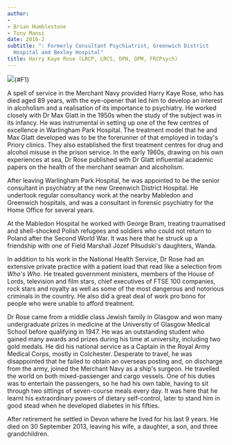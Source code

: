 ```yaml
---
author:
- 
- Brian Humblestone
- Tony Mansi
date: 2016-2
subtitle: ": Formerly Consultant Psychiatrist, Greenwich District
  Hospital and Bexley Hospital"
title: Harry Kaye Rose (LRCP, LRCS, DPH, DPM, FRCPsych)
---
```


![](51f1){#F1}

A spell of service in the Merchant Navy provided Harry Kaye Rose, who
has died aged 89 years, with the eye-opener that led him to develop an
interest in alcoholism and a realisation of its importance to
psychiatry. He worked closely with Dr Max Glatt in the 1950s when the
study of the subject was in its infancy. He was instrumental in setting
up one of the few centres of excellence in Warlingham Park Hospital. The
treatment model that he and Max Glatt developed was to be the forerunner
of that employed in today\'s Priory clinics. They also established the
first treatment centres for drug and alcohol misuse in the prison
service. In the early 1960s, drawing on his own experiences at sea, Dr
Rose published with Dr Glatt influential academic papers on the health
of the merchant seaman and alcoholism.

After leaving Warlingham Park Hospital, he was appointed to be the
senior consultant in psychiatry at the new Greenwich District Hospital.
He undertook regular consultancy work at the nearby Mabledon and
Greenwich hospitals, and was a consultant in forensic psychiatry for the
Home Office for several years.

At the Mabledon Hospital he worked with George Bram, treating
traumatised and shell-shocked Polish refugees and soldiers who could not
return to Poland after the Second World War. It was here that he struck
up a friendship with one of Field Marshall Józef Piłsudski\'s daughters,
Wanda.

In addition to his work in the National Health Service, Dr Rose had an
extensive private practice with a patient load that read like a
selection from *Who\'s Who*. He treated government ministers, members of
the House of Lords, television and film stars, chief executives of FTSE
100 companies, rock stars and royalty as well as some of the most
dangerous and notorious criminals in the country. He also did a great
deal of work pro bono for people who were unable to afford treatment.

Dr Rose came from a middle class Jewish family in Glasgow and won many
undergraduate prizes in medicine at the University of Glasgow Medical
School before qualifying in 1947. He was an outstanding student who
gained many awards and prizes during his time at university, including
two gold medals. He did his national service as a Captain in the Royal
Army Medical Corps, mostly in Colchester. Desperate to travel, he was
disappointed that he failed to obtain an overseas posting and, on
discharge from the army, joined the Merchant Navy as a ship\'s surgeon.
He travelled the world on both mixed-passenger and cargo vessels. One of
his duties was to entertain the passengers, so he had his own table,
having to sit through two sittings of seven-course meals every day. It
was here that he learnt his extraordinary powers of dietary
self-control, later to stand him in good stead when he developed
diabetes in his fifties.

After retirement he settled in Devon where he lived for his last 9
years. He died on 30 September 2013, leaving his wife, a daughter, a
son, and three grandchildren.
